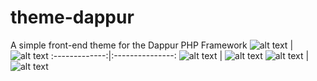 # theme-dappur
A simple front-end theme for the Dappur PHP Framework
![alt text][s1] | ![alt text][s2]
:-------------:|:---------------:
![alt text][s3] | ![alt text][s4]
![alt text][s5] | ![alt text][s6]

[s1]: https://cdn.rawgit.com/dappur/theme-dappur/16fa4805/screenshots/1.png "Home Page"
[s2]: https://cdn.rawgit.com/dappur/theme-dappur/16fa4805/screenshots/2.png "Blog Page 1"
[s3]: https://cdn.rawgit.com/dappur/theme-dappur/16fa4805/screenshots/3.png "Blog Page 2"
[s4]: https://cdn.rawgit.com/dappur/theme-dappur/16fa4805/screenshots/4.png "Contact"
[s5]: https://cdn.rawgit.com/dappur/theme-dappur/16fa4805/screenshots/5.png "Login"
[s6]: https://cdn.rawgit.com/dappur/theme-dappur/16fa4805/screenshots/6.png "Registration"
